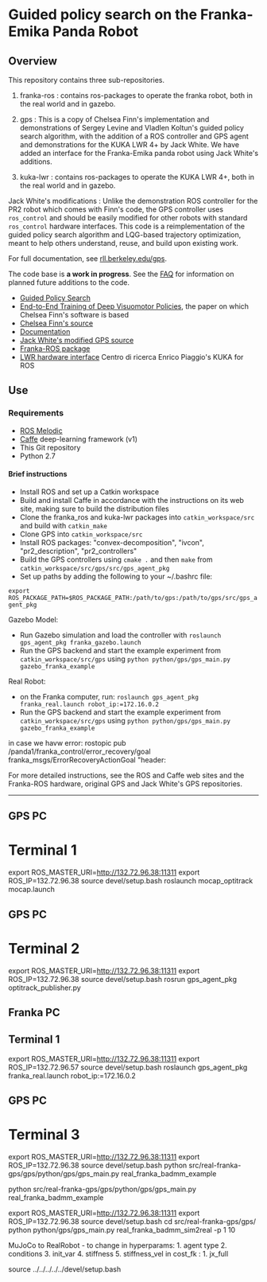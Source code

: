 # Guided policy search on the Franka-Emika Panda Robot

## Overview

This repository contains three sub-repositories.
1. franka-ros : contains ros-packages to operate the franka robot, both in the real world and in gazebo.
2. gps : This is a copy of Chelsea Finn's implementation and demonstrations of Sergey Levine and Vladlen Koltun's guided policy search algorithm, with the addition of a ROS controller and GPS agent and demonstrations for the KUKA LWR 4+ by Jack White. We have added an interface for the Franka-Emika panda robot using Jack White's additions.

3. kuka-lwr : contains ros-packages to operate the KUKA LWR 4+, both in the real world and in gazebo.

Jack White's modifications : Unlike the demonstration ROS controller for the PR2 robot which comes with Finn's code, the GPS controller uses `ros_control` and should be easily modified for other robots with standard `ros_control` hardware interfaces.
This code is a reimplementation of the guided policy search algorithm and LQG-based trajectory optimization, meant to help others understand, reuse, and build upon existing work.

For full documentation, see [rll.berkeley.edu/gps](http://rll.berkeley.edu/gps).

The code base is **a work in progress**. See the [FAQ](http://rll.berkeley.edu/gps/faq.html) for information on planned future additions to the code.



- [Guided Policy Search](http://proceedings.mlr.press/v28/levine13.html)
- [End-to-End Training of Deep Visuomotor Policies](https://arxiv.org/abs/1504.00702), the paper on which Chelsea Finn's software is based
- [Chelsea Finn's source](https://github.com/cbfinn/gps)
- [Documentation](http://rll.berkeley.edu/gps/)
- [Jack White's modified GPS source](https://bitbucket.org/JackNWhite/gps/src/master/)
- [Franka-ROS package](https://github.com/frankaemika/franka_ros)
- [LWR hardware interface](https://github.com/CentroEPiaggio/kuka-lwr) Centro di ricerca Enrico Piaggio's KUKA  for ROS

## Use

### Requirements

- [ROS Melodic](http://www.ros.org)
- [Caffe](http://caffe.berkeleyvision.org/) deep-learning framework (v1)
- This Git repository
- Python 2.7

#### Brief instructions

- Install ROS and set up a Catkin workspace
- Build and install Caffe in accordance with the instructions on its web site, making sure to build the distribution files
- Clone the franka_ros and kuka-lwr packages into `catkin_workspace/src` and build with `catkin_make`
- Clone GPS into `catkin_workspace/src`
- Install ROS packages: "convex-decomposition", "ivcon", "pr2_description", "pr2_controllers"
- Build the GPS controllers using `cmake .` and then `make` from `catkin_workspace/src/gps/src/gps_agent_pkg`
- Set up paths by adding the following to your ~/.bashrc file:

`export ROS_PACKAGE_PATH=$ROS_PACKAGE_PATH:/path/to/gps:/path/to/gps/src/gps_agent_pkg`


Gazebo Model:
- Run Gazebo simulation and load the controller with `roslaunch gps_agent_pkg franka_gazebo.launch`
- Run the GPS backend and start the example experiment from `catkin_workspace/src/gps` using `python python/gps/gps_main.py gazebo_franka_example`

Real Robot:
- on the Franka computer, run: `roslaunch gps_agent_pkg franka_real.launch robot_ip:=172.16.0.2`
- Run the GPS backend and start the example experiment from `catkin_workspace/src/gps` using `python python/gps/gps_main.py gazebo_franka_example` 

in case we havw error:
rostopic pub /panda1/franka_control/error_recovery/goal franka_msgs/ErrorRecoveryActionGoal "header: 

For more detailed instructions, see the ROS and Caffe web sites and the Franka-ROS hardware, original GPS and Jack White's GPS repositories.

--------------------------------------------------------------------------------
## GPS PC
# Terminal 1
export ROS_MASTER_URI=http://132.72.96.38:11311
export ROS_IP=132.72.96.38
source devel/setup.bash
roslaunch mocap_optitrack mocap.launch

## GPS PC
# Terminal 2
export ROS_MASTER_URI=http://132.72.96.38:11311
export ROS_IP=132.72.96.38
source devel/setup.bash
rosrun gps_agent_pkg optitrack_publisher.py


## Franka PC
## Terminal 1
export ROS_MASTER_URI=http://132.72.96.38:11311
export ROS_IP=132.72.96.57
source devel/setup.bash
roslaunch gps_agent_pkg franka_real.launch robot_ip:=172.16.0.2

## GPS PC
# Terminal 3
export ROS_MASTER_URI=http://132.72.96.38:11311
export ROS_IP=132.72.96.38
source devel/setup.bash
python src/real-franka-gps/gps/python/gps/gps_main.py real_franka_badmm_example

python src/real-franka-gps/gps/python/gps/gps_main.py real_franka_badmm_example


export ROS_MASTER_URI=http://132.72.96.38:11311
export ROS_IP=132.72.96.38
source devel/setup.bash
cd src/real-franka-gps/gps/
python python/gps/gps_main.py real_franka_badmm_sim2real -p 1 10


MuJoCo to RealRobot - to change in hyperparams: 1. agent type 2. conditions 3. init_var 4. stiffness 5. stiffness_vel
                                in cost_fk    : 1. jx_full 


source ../../../../../devel/setup.bash

